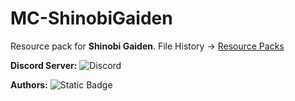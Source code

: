 # MC-ShinobiGaiden

Resource pack for **Shinobi Gaiden**. File History → [Resource Packs](https://github.com/NingyMD/MC-ShinobiGaiden/tree/main/ResourcePacks)

**Discord Server:** ![Discord](https://img.shields.io/discord/1279876971056070736?style=flat&logo=discord&logoColor=5662f6&label=ShinobiGaiden&color=5662f6)

**Authors:** ![Static Badge](https://img.shields.io/badge/NingyMD-black?color=purple)
